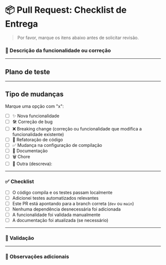 # 📦 Pull Request: Checklist de Entrega

> Por favor, marque os itens abaixo antes de solicitar revisão.

### 🧠 Descrição da funcionalidade ou correção
<!-- Descreva o que foi feito neste PR -->

---

## Plano de teste
<!--- Descreva o plano para testar sua mudança-->

---

## Tipo de mudanças

Marque uma opção com "x":

- [ ] ✨ Nova funcionalidade
- [ ] 🛠️ Correção de bug
- [ ] ❌ Breaking change (correção ou funcionalidade que modifica a funcionalidade existente)
- [ ] 🧹 Refatoração de código
- [ ] ✅ Mudança na configuração de compilação
- [ ] 📝 Documentação
- [ ] 🗑️ Chore
- [ ] 📝 Outra (descreva):

---

### ✅ Checklist

- [ ] O código compila e os testes passam localmente
- [ ] Adicionei testes automatizados relevantes
- [ ] Este PR está apontando para a branch correta (`dev` ou `main`)
- [ ] Nenhuma dependência desnecessária foi adicionada
- [ ] A funcionalidade foi validada manualmente
- [ ] A documentação foi atualizada (se necessário)

---

### 🧪 Validação
<!-- Inclua prints, logs ou explicação de como você testou -->

---

### 📌 Observações adicionais
<!-- Algum ponto de atenção a destacar?, decisão de arquitetura, etc -->

